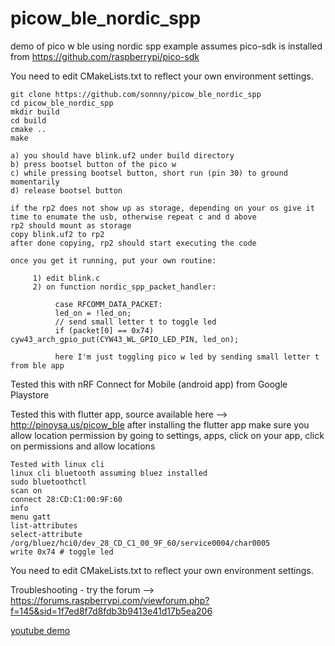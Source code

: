 # picow_ble_nordic_spp
demo of pico w ble using nordic spp example
assumes pico-sdk is installed from https://github.com/raspberrypi/pico-sdk

  You need to edit CMakeLists.txt to reflect your own environment settings.

```
git clone https://github.com/sonnny/picow_ble_nordic_spp
cd picow_ble_nordic_spp
mkdir build
cd build
cmake ..
make

a) you should have blink.uf2 under build directory
b) press bootsel button of the pico w
c) while pressing bootsel button, short run (pin 30) to ground momentarily
d) release bootsel button

if the rp2 does not show up as storage, depending on your os give it time to enumate the usb, otherwise repeat c and d above
rp2 should mount as storage
copy blink.uf2 to rp2
after done copying, rp2 should start executing the code

```



```
once you get it running, put your own routine:

     1) edit blink.c
     2) on function nordic_spp_packet_handler:
     
          case RFCOMM_DATA_PACKET:
          led_on = !led_on;
          // send small letter t to toggle led
          if (packet[0] == 0x74) cyw43_arch_gpio_put(CYW43_WL_GPIO_LED_PIN, led_on);
          
          here I'm just toggling pico w led by sending small letter t from ble app
```
          
  Tested this with nRF Connect for Mobile (android app) from Google Playstore
  
  Tested this with flutter app, source available here --> http://pinoysa.us/picow_ble
  after installing the flutter app make sure you allow location permission by going to settings, apps, click on your app, click on permissions and allow locations

```
Tested with linux cli
linux cli bluetooth assuming bluez installed
sudo bluetoothctl
scan on
connect 28:CD:C1:00:9F:60
info
menu gatt
list-attributes
select-attribute /org/bluez/hci0/dev_28_CD_C1_00_9F_60/service0004/char0005
write 0x74 # toggle led
```
  
  
  You need to edit CMakeLists.txt to reflect your own environment settings.
  
  
  Troubleshooting - try the forum --> https://forums.raspberrypi.com/viewforum.php?f=145&sid=1f7ed8f7d8fdb3b9413e41d17b5ea206
  
  
  [youtube demo](https://www.youtube.com/watch?v=48_T6Od2-ro)
